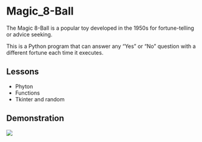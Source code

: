 # Magic_8-Ball

The Magic 8-Ball is a popular toy developed in the 1950s for fortune-telling or advice seeking.

This is a Python program that can answer any “Yes” or “No” question with a different fortune each time it executes.

## Lessons

- Phyton
- Functions
- Tkinter and random



## Demonstration

<img src="Screenshot 2025-02-02 at 21.12.19">


